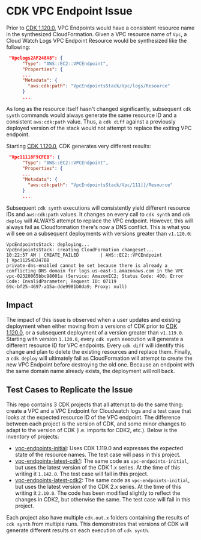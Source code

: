 # CDK VPC Endpoint Issue

Prior to [CDK 1.120.0](https://github.com/aws/aws-cdk/releases/tag/v1.120.0), VPC Endpoints would have a consistent resource name in the synthesized CloudFormation. Given a VPC resource name of `Vpc`, a Cloud Watch Logs VPC Endpoint Resource would be synthesized like the following:

```json
 "Vpclogs2AF248A8": {
      "Type": "AWS::EC2::VPCEndpoint",
      "Properties": {
      ...
      "Metadata": {
        "aws:cdk:path": "VpcEndpointsStack/Vpc/logs/Resource"
      }
      ...
```  
As long as the resource itself hasn't changed significantly, subsequent `cdk synth` commands would always generate the same resource ID and a consistent `aws:cdk:path` value. Thus, a `cdk diff` against a previously deployed version of the stack would not attempt to replace the exiting VPC endpoint.

Starting [CDK 1.120.0](https://github.com/aws/aws-cdk/releases/tag/v1.120.0), CDK generates very different results:

```json
 "Vpc11118F9CFEB": {
      "Type": "AWS::EC2::VPCEndpoint",
      "Properties": {
      ...
      "Metadata": {
        "aws:cdk:path": "VpcEndpointsStack/Vpc/111]}/Resource"
      }
      ...
```  
Subsequent `cdk synth` executions will consistently yield different resource IDs and `aws:cdk:path` values. It changes on every call to `cdk synth` and `cdk deploy` will ALWAYS attempt to replace the VPC endpoint. However, this will always fail as Cloudformation there's now a DNS conflict. This is what you will see on a subsequent deployments with versions greater than `v1.120.0`:

```
VpcEndpointsStack: deploying...
VpcEndpointsStack: creating CloudFormation changeset...
10:22:57 AM | CREATE_FAILED        | AWS::EC2::VPCEndpoint                 | Vpc11254D247BB
private-dns-enabled cannot be set because there is already a conflicting DNS domain for logs.us-east-1.amazonaws.com in the VPC vpc-02320065bbc98001a (Service: AmazonEC2; Status Code: 400; Error Code: InvalidParameter; Request ID: 07119
69c-bf25-4697-a15a-dde9981b0da9; Proxy: null)
```

## Impact

The impact of this issue is observed when a user updates and existing deployment when either moving from a versions of CDK prior to [CDK 1.120.0](https://github.com/aws/aws-cdk/releases/tag/v1.120.0), or a subsequent deployment of a version greater than `v1.119.0`. Starting with version `1.120.0`, every `cdk synth` execution will generate a different resource ID for VPC endpoints. Every `cdk diff` will identify this change and plan to delete the existing resources and replace them. Finally, a `cdk deploy` will ultimately fail as CloudFormation will attempt to create the new VPC Endpoint before destroying the old one. Because an endpoint with the same domain name already exists, the deployment will roll back. 

## Test Cases to Replicate the Issue

This repo contains 3 CDK projects that all attempt to do the same thing: create a VPC and a VPC Endpoint for Cloudwatch logs and a test case that looks at the expected resource ID of the VPC endpoint. The difference between each project is the version of CDK, and some minor changes to adapt to the version of CDK (i.e. imports for CDK2, etc.). Below is the inventory of projects:

  - [vpc-endpoints-initial](./vpc-endpoints-initial/README.md): Uses CDK 1.119.0 and expresses the expected state of the resource names. The test case will pass in this project. 
  - [vpc-endpoints-latest-cdk1](./vpc-endpoints-latest-cdk1/README.md): The same code as `vpc-endpoints-initial`, but uses the latest version of the CDK 1.x series. At the time of this writing it `1.142.0`. The test case will fail in this project.  
  -  [vpc-endpoints-latest-cdk2](./vpc-endpoints-latest-cdk2/README.md): The same code as `vpc-endpoints-initial`, but uses the latest version of the CDK 2.x series. At the time of this writing it `2.10.0`. The code has been modified slightly to reflect the changes in CDK2, but otherwise the same. The test case will fail in this project.  

Each project also have multiple `cdk.out.x` folders containing the results of `cdk synth` from multiple runs. This demonstrates that versions of CDK will generate different results on each execution of `cdk synth`.


